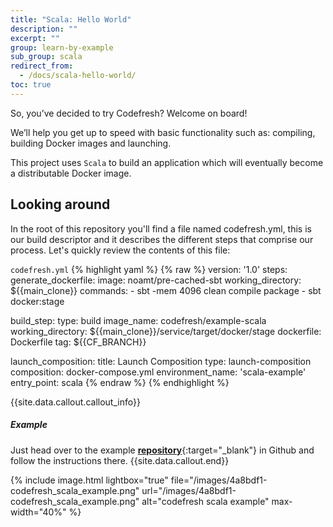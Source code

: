 ```yaml
---
title: "Scala: Hello World"
description: ""
excerpt: ""
group: learn-by-example
sub_group: scala
redirect_from:
  - /docs/scala-hello-world/
toc: true
---
```


So, you’ve decided to try Codefresh? Welcome on board!

We’ll help you get up to speed with basic functionality such as: compiling, building Docker images and launching.

This project uses `Scala` to build an application which will eventually become a distributable Docker image.
 
## Looking around
In the root of this repository you'll find a file named codefresh.yml, this is our build descriptor and it describes the different steps that comprise our process. Let's quickly review the contents of this file:

  `codefresh.yml`
{% highlight yaml %}
{% raw %}
version: '1.0'
steps:
  generate_dockerfile:
    image: noamt/pre-cached-sbt
    working_directory: ${{main_clone}}
    commands:
      - sbt -mem 4096 clean compile package
      - sbt docker:stage

  build_step:
    type: build
    image_name: codefresh/example-scala
    working_directory: ${{main_clone}}/service/target/docker/stage
    dockerfile: Dockerfile
    tag: ${{CF_BRANCH}}

  launch_composition:
    title: Launch Composition
    type: launch-composition
    composition: docker-compose.yml
    environment_name: 'scala-example'
    entry_point: scala
{% endraw %}
{% endhighlight %}

{{site.data.callout.callout_info}}
##### Example

Just head over to the example [__repository__](https://github.com/codefreshdemo/cf-example-scala-hello-world){:target="_blank"} in Github and follow the instructions there. 
{{site.data.callout.end}}

{% include image.html 
lightbox="true" 
file="/images/4a8bdf1-codefresh_scala_example.png" 
url="/images/4a8bdf1-codefresh_scala_example.png" 
alt="codefresh scala example" 
max-width="40%" 
%}

